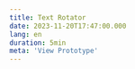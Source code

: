 ```yaml
---
title: Text Rotator
date: 2023-11-20T17:47:00.000
lang: en
duration: 5min
meta: 'View Prototype'
---
```


<Title />

<TextRotator />
